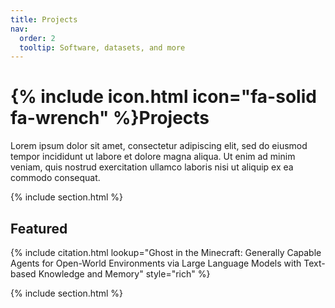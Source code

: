 ```yaml
---
title: Projects
nav:
  order: 2
  tooltip: Software, datasets, and more
---
```


# {% include icon.html icon="fa-solid fa-wrench" %}Projects

Lorem ipsum dolor sit amet, consectetur adipiscing elit, sed do eiusmod tempor incididunt ut labore et dolore magna aliqua.
Ut enim ad minim veniam, quis nostrud exercitation ullamco laboris nisi ut aliquip ex ea commodo consequat.

{% include section.html %}

## Featured

<!-- {% include list.html component="card" data="projects" filters="group: featured" %} -->

{% include citation.html lookup="Ghost in the Minecraft: Generally Capable Agents for Open-World Environments via Large Language Models with Text-based Knowledge and Memory" style="rich" %}

{% include section.html %}


